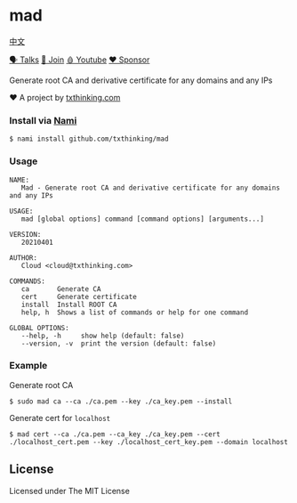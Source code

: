 # mad

[中文](readme_zh.md)

[🗣 Talks](https://t.me/txthinking_talks)
[💬 Join](https://join.txthinking.com)
[🩸 Youtube](https://www.youtube.com/txthinking) 
[❤️ Sponsor](https://github.com/sponsors/txthinking)

Generate root CA and derivative certificate for any domains and any IPs

❤️ A project by [txthinking.com](https://www.txthinking.com)

### Install via [Nami](https://github.com/txthinking/nami)

    $ nami install github.com/txthinking/mad

### Usage

```
NAME:
   Mad - Generate root CA and derivative certificate for any domains and any IPs

USAGE:
   mad [global options] command [command options] [arguments...]

VERSION:
   20210401

AUTHOR:
   Cloud <cloud@txthinking.com>

COMMANDS:
   ca       Generate CA
   cert     Generate certificate
   install  Install ROOT CA
   help, h  Shows a list of commands or help for one command

GLOBAL OPTIONS:
   --help, -h     show help (default: false)
   --version, -v  print the version (default: false)
```

### Example

Generate root CA

```
$ sudo mad ca --ca ./ca.pem --key ./ca_key.pem --install
```

Generate cert for `localhost`

```
$ mad cert --ca ./ca.pem --ca_key ./ca_key.pem --cert ./localhost_cert.pem --key ./localhost_cert_key.pem --domain localhost
```

## License

Licensed under The MIT License
